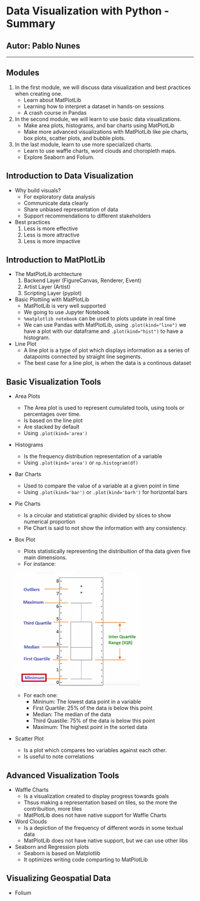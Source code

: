 # Data Visualization with Python - Summary

## Autor: Pablo Nunes

----

## Modules

1. In the first module, we will discuss data visualization and best practices when creating one. 
   - Learn about MatPlotLib
   - Learning how to interpret a dataset in hands-on sessions
   - A crash course in Pandas
2. In the second module, we will learn to use basic data visualizations.
   - Make area plots, histograms, and bar charts using MatPlotLib
   - Make more advanced visualizations with MatPlotLib like pie charts, box plots, scatter plots, and bubble plots.
3. In the last module, learn to use more specialized charts.
   - Learn to use waffle charts, word clouds and choropleth maps.
   - Explore Seaborn and Folium.

## Introduction to Data Visualization

- Why build visuals?
  - For exploratory data analysis
  - Communicate data clearly
  - Share unbiased representation of data
  - Support recommendations to different stakeholders
- Best practices
  1. Less is more effective
  2. Less is more attractive
  3. Less is more impactive

## Introduction to MatPlotLib

- The MatPlotLib archtecture
  1. Backend Layer (FigureCanvas, Renderer, Event)
  2. Artist Layer (Artist)
  3. Scripting Layer (pyplot)
- Basic Plottiing with MatPlotLib
  - MatPlotLib is very well supported
  - We going to use Jupyter Notebook
  - ```%matplotlib notebook``` can be used to plots update in real time
  - We can use Pandas with MatPlotLib, using ```.plot(kind="line")``` we have a plot with our dataframe and ```.plot(kind="hist")``` to have a histogram.
- Line Plot
  - A line plot is a type of plot which displays information as a series of datapoints connected by straight line segments.
  - The best case for a line plot, is when the data is a continous dataset

## Basic Visualization Tools

- Area Plots
  - The Area plot is used to represent cumulated tools, using tools or percentages over time.
  - Is based on the line plot
  - Are stacked by default
  - Using ```.plot(kind='area')```
- Histograms
  - Is the frequency distribution representation of a variable
  - Using ```.plot(kind='area')``` or ```np.histogram(df)```
- Bar Charts
  - Used to compare the value of a variable at a given point in time
  - Using ```.plot(kind='bar')``` or ```.plot(kind='barh')``` for horizontal bars
- Pie Charts
  - Is a circular and statistical graphic divided by slices to show numerical proportion
  - Pie Chart is said to not show the information with any consistency.
- Box Plot
  - Plots statistically representing the distribuition of tha data given five main dimensions.
  - For instance:

  ![Box Plot example](readme_imgs/boxplot.png)

  - For each one:
    - Mininum: The lowest data point in a variable
    - First Quartile: 25% of the data is below this point
    - Median: The median of the data
    - Third Quastile: 75% of the data is below this point
    - Maximum: The highest point in the sorted data
- Scatter Plot
  - Is a plot which compares teo variables against each other.
  - Is useful to note correlations

## Advanced Visualization Tools

- Waffle Charts
  - Is a visualization created to display progress towards goals
  - Thsus making a representation based on tiles, so the more the contribuition, more tiles
  - MatPlotLib does not have native support for Waffle Charts
- Word Clouds
  - Is a depiction of the frequency of different words in some textual data
  - MatPlotLib does not have native support, but we can use other libs
- Seaborn and Regression plots
  - Seaborn is based on Matplotlib
  - It optimizes writing code comparting to MatPlotLib

## Visualizing Geospatial Data

- Folium
